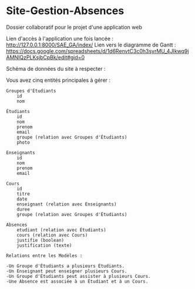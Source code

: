 # Site-Gestion-Absences
Dossier collaboratif pour le projet d'une application web

Lien d'accès à l'application une fois lancée : http://127.0.0.1:8000/SAE_GA/index/
Lien vers le diagramme de Gantt : https://docs.google.com/spreadsheets/d/1d6RenvtC3c0h3syrMU_4JIkwq9jAMNIQzPLKsjbCpBk/edit#gid=0

Schéma de données du site à respecter : 

Vous avez cinq entités principales à gérer :

    Groupes d'Étudiants
        id
        nom

    Étudiants
        id
        nom
        prenom
        email
        groupe (relation avec Groupes d'Étudiants)
        photo

    Enseignants
        id
        nom
        prenom
        email

    Cours
        id
        titre
        date
        enseignant (relation avec Enseignants)
        duree
        groupe (relation avec Groupes d'Étudiants)

    Absences
        etudiant (relation avec Étudiants)
        cours (relation avec Cours)
        justifie (boolean)
        justification (texte)

    Relations entre les Modèles :

    -Un Groupe d'Étudiants a plusieurs Étudiants.
    -Un Enseignant peut enseigner plusieurs Cours.
    -Un Groupe d'Étudiants peut assister à plusieurs Cours.
    -Une Absence est associée à un Étudiant et à un Cours.
